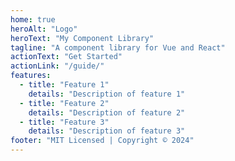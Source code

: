 ```yaml
---
home: true
heroAlt: "Logo"
heroText: "My Component Library"
tagline: "A component library for Vue and React"
actionText: "Get Started"
actionLink: "/guide/"
features:
  - title: "Feature 1"
    details: "Description of feature 1"
  - title: "Feature 2"
    details: "Description of feature 2"
  - title: "Feature 3"
    details: "Description of feature 3"
footer: "MIT Licensed | Copyright © 2024"
---
```

